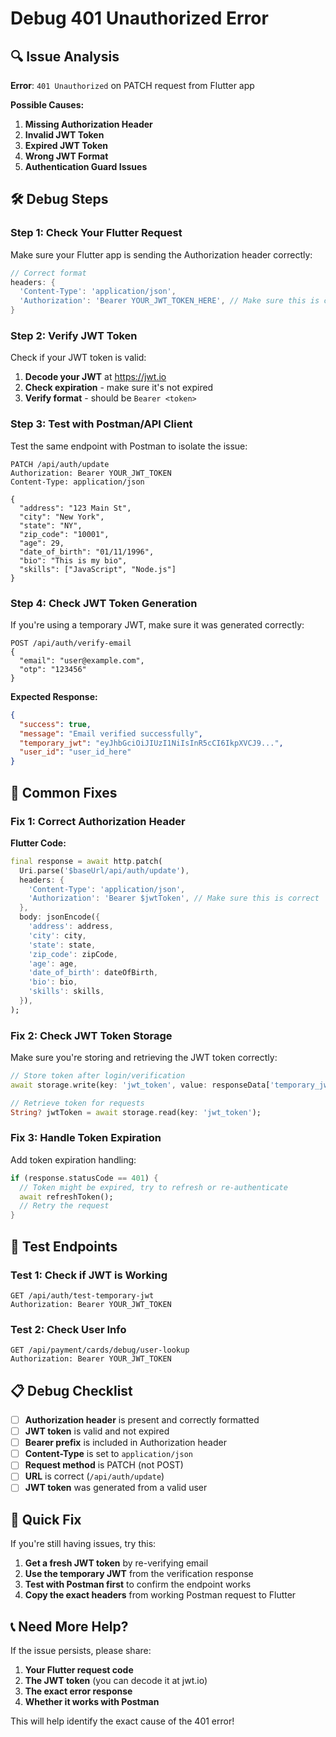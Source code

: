 # Debug 401 Unauthorized Error

## 🔍 Issue Analysis

**Error**: `401 Unauthorized` on PATCH request from Flutter app

**Possible Causes:**
1. **Missing Authorization Header**
2. **Invalid JWT Token**
3. **Expired JWT Token**
4. **Wrong JWT Format**
5. **Authentication Guard Issues**

## 🛠️ Debug Steps

### **Step 1: Check Your Flutter Request**

Make sure your Flutter app is sending the Authorization header correctly:

```dart
// Correct format
headers: {
  'Content-Type': 'application/json',
  'Authorization': 'Bearer YOUR_JWT_TOKEN_HERE', // Make sure this is correct
}
```

### **Step 2: Verify JWT Token**

Check if your JWT token is valid:

1. **Decode your JWT** at https://jwt.io
2. **Check expiration** - make sure it's not expired
3. **Verify format** - should be `Bearer <token>`

### **Step 3: Test with Postman/API Client**

Test the same endpoint with Postman to isolate the issue:

```http
PATCH /api/auth/update
Authorization: Bearer YOUR_JWT_TOKEN
Content-Type: application/json

{
  "address": "123 Main St",
  "city": "New York",
  "state": "NY",
  "zip_code": "10001",
  "age": 29,
  "date_of_birth": "01/11/1996",
  "bio": "This is my bio",
  "skills": ["JavaScript", "Node.js"]
}
```

### **Step 4: Check JWT Token Generation**

If you're using a temporary JWT, make sure it was generated correctly:

```http
POST /api/auth/verify-email
{
  "email": "user@example.com",
  "otp": "123456"
}
```

**Expected Response:**
```json
{
  "success": true,
  "message": "Email verified successfully",
  "temporary_jwt": "eyJhbGciOiJIUzI1NiIsInR5cCI6IkpXVCJ9...",
  "user_id": "user_id_here"
}
```

## 🔧 Common Fixes

### **Fix 1: Correct Authorization Header**

**Flutter Code:**
```dart
final response = await http.patch(
  Uri.parse('$baseUrl/api/auth/update'),
  headers: {
    'Content-Type': 'application/json',
    'Authorization': 'Bearer $jwtToken', // Make sure this is correct
  },
  body: jsonEncode({
    'address': address,
    'city': city,
    'state': state,
    'zip_code': zipCode,
    'age': age,
    'date_of_birth': dateOfBirth,
    'bio': bio,
    'skills': skills,
  }),
);
```

### **Fix 2: Check JWT Token Storage**

Make sure you're storing and retrieving the JWT token correctly:

```dart
// Store token after login/verification
await storage.write(key: 'jwt_token', value: responseData['temporary_jwt']);

// Retrieve token for requests
String? jwtToken = await storage.read(key: 'jwt_token');
```

### **Fix 3: Handle Token Expiration**

Add token expiration handling:

```dart
if (response.statusCode == 401) {
  // Token might be expired, try to refresh or re-authenticate
  await refreshToken();
  // Retry the request
}
```

## 🧪 Test Endpoints

### **Test 1: Check if JWT is Working**

```http
GET /api/auth/test-temporary-jwt
Authorization: Bearer YOUR_JWT_TOKEN
```

### **Test 2: Check User Info**

```http
GET /api/payment/cards/debug/user-lookup
Authorization: Bearer YOUR_JWT_TOKEN
```

## 📋 Debug Checklist

- [ ] **Authorization header** is present and correctly formatted
- [ ] **JWT token** is valid and not expired
- [ ] **Bearer prefix** is included in Authorization header
- [ ] **Content-Type** is set to `application/json`
- [ ] **Request method** is PATCH (not POST)
- [ ] **URL** is correct (`/api/auth/update`)
- [ ] **JWT token** was generated from a valid user

## 🚨 Quick Fix

If you're still having issues, try this:

1. **Get a fresh JWT token** by re-verifying email
2. **Use the temporary JWT** from the verification response
3. **Test with Postman first** to confirm the endpoint works
4. **Copy the exact headers** from working Postman request to Flutter

## 📞 Need More Help?

If the issue persists, please share:
1. **Your Flutter request code**
2. **The JWT token** (you can decode it at jwt.io)
3. **The exact error response**
4. **Whether it works with Postman**

This will help identify the exact cause of the 401 error!
